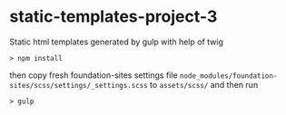 # static-templates-project-3
Static html templates generated by gulp with help of twig

```
> npm install
```

then copy fresh foundation-sites settings file `node_modules/foundation-sites/scss/settings/_settings.scss`  to `assets/scss/` and then run

```
> gulp
```
